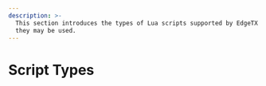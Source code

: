 ```yaml
---
description: >-
  This section introduces the types of Lua scripts supported by EdgeTX and how
  they may be used.
---
```


# Script Types

